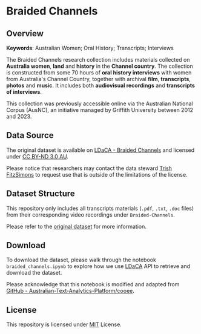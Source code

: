 # Braided Channels

## Overview

**Keywords**: Australian Women; Oral History; Transcripts; Interviews

The Braided Channels research collection includes materials collected on **Australia women**, **land** and **history** in the **Channel country**. The collection is constructed from some 70 hours of **oral history interviews** with women from Australia's Channel Country, together with archival **film**, **transcripts**, **photos** and **music**. It includes both **audiovisual recordings** and **transcripts of interviews**. 

This collection was previously accessible online via the Australian National Corpus (AusNC), an initiative managed by Griffith University between 2012 and 2023.

## Data Source

The original dataset is available on [LDaCA - Braided Channels](https://data.ldaca.edu.au/collection?id=arcp%3A%2F%2Fname%2Chdl10.4225~01~4F8E1281B8E2A&_crateId=arcp%3A%2F%2Fname%2Chdl10.4225~01~4F8E1281B8E2A) and licensed under [CC BY-ND 3.0 AU](https://creativecommons.org/licenses/by-nd/3.0/au/deed.en).

Please notice that researchers may contact the data steward [Trish FitzSimons](mailto:t.fitzsimons@griffith.edu.au) to request use that is outside of the limitations of the license.

## Dataset Structure

This repository only includes all transcripts materials (`.pdf`, `.txt`, `.doc` files) from their corresponding video recordings under `Braided-Channels`.

Please refer to the [original dataset](https://data.ldaca.edu.au/collection?id=arcp%3A%2F%2Fname%2Chdl10.4225~01~4F8E1281B8E2A&_crateId=arcp%3A%2F%2Fname%2Chdl10.4225~01~4F8E1281B8E2A) for more information.

## Download

To download the dataset, please walk through the notebook `braided_channels.ipynb` to explore how we use [LDaCA](https://data.ldaca.edu.au/) API to retrieve and download the dataset.

Please acknowledge that this notebook is modified and adapted from [GitHub - Australian-Text-Analytics-Platform/cooee](https://github.com/Australian-Text-Analytics-Platform/cooee).

## License

This repository is licensed under [MIT](https://opensource.org/license/mit) License.